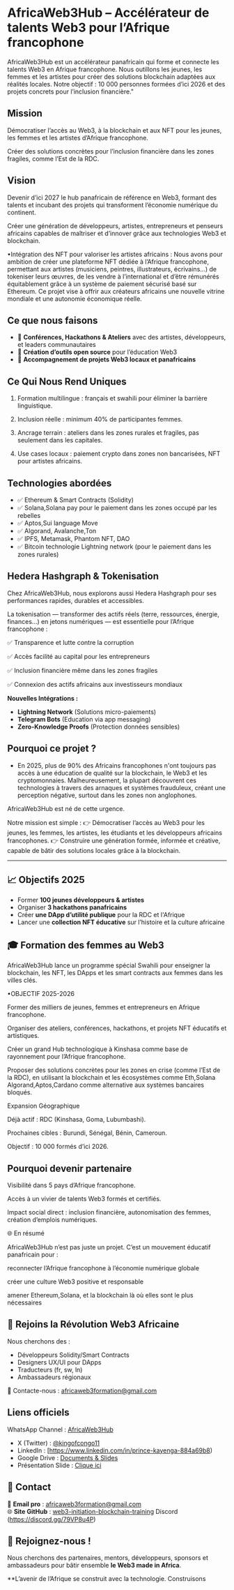 # AfricaWeb3Hub – Accélérateur de talents Web3 pour l’Afrique francophone

 AfricaWeb3Hub est un accélérateur panafricain qui forme et connecte les talents Web3 en Afrique francophone. Nous outillons les jeunes, les femmes et les artistes pour créer des solutions blockchain adaptées aux réalités locales. Notre objectif : 10 000 personnes formées d’ici 2026 et des projets concrets pour l’inclusion financière."

##  Mission

Démocratiser l’accès au Web3, à la blockchain et aux NFT pour les jeunes, les femmes et les artistes d’Afrique francophone.

Créer des solutions concrètes pour l’inclusion financière dans les zones fragiles, comme l’Est de la RDC.

##  Vision

Devenir d’ici 2027 le hub panafricain de référence en Web3, formant des talents et incubant des projets qui transforment l’économie numérique du continent.

Créer une génération de développeurs, artistes, entrepreneurs et penseurs africains capables de maîtriser et d’innover grâce aux technologies Web3 et blockchain.

•Intégration des NFT pour valoriser les artistes africains :
Nous avons pour ambition de créer une plateforme NFT dédiée à l’Afrique francophone, permettant aux artistes (musiciens, peintres, illustrateurs, écrivains…) de tokeniser leurs œuvres, de les vendre à l’international et d’être rémunérés équitablement grâce à un système de paiement sécurisé basé sur Ethereum.
Ce projet vise à offrir aux créateurs africains une nouvelle vitrine mondiale et une autonomie économique réelle.


##  Ce que nous faisons


- 🔹 **Conférences, Hackathons & Ateliers** avec des artistes, développeurs, et leaders communautaires
- 🔹 **Création d’outils open source** pour l’éducation Web3
- 🔹 **Accompagnement de projets Web3 locaux et panafricains**


## Ce Qui Nous Rend Uniques

1. Formation multilingue : français et swahili pour éliminer la barrière linguistique.


2. Inclusion réelle : minimum 40% de participantes femmes.


3. Ancrage terrain : ateliers dans les zones rurales et fragiles, pas seulement dans les capitales.


4. Use cases locaux : paiement crypto dans zones non bancarisées, NFT pour artistes africains.


##  Technologies abordées

- ✅ Ethereum & Smart Contracts (Solidity)
- ✅ Solana,Solana pay pour le paiement dans les zones occupé par les rebelles 
- ✅ Aptos,Sui language Move 
- ✅ Algorand, Avalanche,Ton 
- ✅ IPFS, Metamask, Phantom NFT, DAO
- ✅ Bitcoin technologie Lightning network (pour le paiement dans les zones rurales)

##  Hedera Hashgraph & Tokenisation

Chez AfricaWeb3Hub, nous explorons aussi Hedera Hashgraph pour ses performances rapides, durables et accessibles.

La tokenisation — transformer des actifs réels (terre, ressources, énergie, finances…) en jetons numériques — est essentielle pour l’Afrique francophone :

✅ Transparence et lutte contre la corruption

✅ Accès facilité au capital pour les entrepreneurs

✅ Inclusion financière même dans les zones fragiles

✅ Connexion des actifs africains aux investisseurs mondiaux

**Nouvelles Intégrations :**
-  **Lightning Network** (Solutions micro-paiements)
-  **Telegram Bots** (Education via app messaging)
-  **Zero-Knowledge Proofs** (Protection données sensibles)

##  Pourquoi ce projet ?

-  En 2025, plus de 90% des Africains francophones n'ont toujours pas accès à une éducation de qualité sur la blockchain, le Web3 et les cryptomonnaies. Malheureusement, la plupart découvrent ces technologies à travers des arnaques et systèmes frauduleux, créant une perception négative, surtout dans les zones non anglophones.

AfricaWeb3Hub est né de cette urgence.

Notre mission est simple :
👉 Démocratiser l’accès au Web3 pour les jeunes, les femmes, les artistes, les étudiants et les développeurs africains francophones.
👉 Construire une génération formée, informée et créative, capable de bâtir des solutions locales grâce à la blockchain.

---

## 📈 Objectifs 2025

- Former **100 jeunes développeurs & artistes**
- Organiser **3 hackathons panafricains**
- Créer **une DApp d’utilité publique** pour la RDC et l'Afrique 
- Lancer une **collection NFT éducative** sur l’histoire et la culture africaine


<section id="women">
  <h2>🎓 Formation des femmes au Web3</h2>
  <p>AfricaWeb3Hub lance un programme spécial Swahili pour enseigner la blockchain, les NFT, les DApps et les smart contracts aux femmes dans les villes clés.</p>
 

•OBJECTIF 2025-2026

Former des milliers de jeunes, femmes et entrepreneurs en Afrique francophone.

Organiser des ateliers, conférences, hackathons, et projets NFT éducatifs et artistiques.

Créer un grand Hub technologique à Kinshasa comme base de rayonnement pour l’Afrique francophone.

Proposer des solutions concrètes pour les zones en crise (comme l’Est de la RDC), en utilisant la blockchain et les écosystèmes comme Eth,Solana Algorand,Aptos,Cardano comme alternative aux systèmes bancaires bloqués.

Expansion Géographique

Déjà actif : RDC (Kinshasa, Goma, Lubumbashi).

Prochaines cibles : Burundi, Sénégal, Bénin, Cameroun.

Objectif : 10 000 formés d’ici 2026.

## Pourquoi devenir partenaire

Visibilité dans 5 pays d’Afrique francophone.

Accès à un vivier de talents Web3 formés et certifiés.

Impact social direct : inclusion financière, autonomisation des femmes, création d’emplois numériques.


🌐 En résumé

AfricaWeb3Hub n’est pas juste un projet.
C’est un mouvement éducatif panafricain pour :

reconnecter l’Afrique francophone à l’économie numérique globale

créer une culture Web3 positive et responsable

amener Ethereum,Solana, et la blockchain là où elles sont le plus nécessaires

## 🤝 Rejoins la Révolution Web3 Africaine

Nous cherchons des :
- Développeurs Solidity/Smart Contracts
- Designers UX/UI pour DApps
- Traducteurs (fr, sw, ln)
- Ambassadeurs régionaux

📩 Contacte-nous : africaweb3formation@gmail.com
##  Liens officiels

WhatsApp Channel : [AfricaWeb3Hub](https://whatsapp.com/channel/0029VbAlF1b4NVifro5AMV3b)  
- X (Twitter) : [@kingofcongo11](https://twitter.com/africaweb3hub)  
- LinkedIn : [https://www.linkedin.com/in/prince-kayenga-884a69b8)  
- Google Drive : [Documents & Slides](https://drive.google.com/drive/folders/1Txfh4MqodvES3CYhgFQJnRMl5M_BRlxe)  
- Présentation Slide : [Clique ici](https://docs.google.com/presentation/d/1Pe4A_XbUQuyTeikiRfDRqpLO3ADclTkNcyAdTEhs4tM/edit?usp=drivesdk)



## 👥 Contact

📧 **Email pro** : africaweb3formation@gmail.com  
🌐 **Site GitHub** : [web3-initiation-blockchain-training](https://github.com/Prince2993/web3-initiation-blockchain-training)
Discord (https://discord.gg/79VP8u4P)
## 🤝 Rejoignez-nous !

Nous cherchons des partenaires, mentors, développeurs, sponsors et ambassadeurs pour bâtir ensemble **le Web3 made in Africa**.

**L’avenir de l’Afrique se construit avec la technologie. Construisons